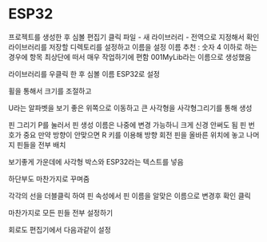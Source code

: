 # ESP32

프로젝트를 생성한 후 심볼 편집기 클릭
파일 - 새 라이브러리 - 전역으로 지정해서 확인
라이브러리를 저장할 디렉토리를 설정하고 이름을 설정
이름 추천 : 숫자 4 이하로 하는경우에 항목 최상단에 떠서 매우 작업하기에 편함
001MyLib라는 이름으로 생성했음

라이브러리를 우클릭 한 후 심볼 이름 ESP32로 설정

휠을 통해서 크기를 조절하고 

U라는 알파벳을 보기 좋은 위쪽으로 이동하고 큰 사각형을 사각형그리기를 통해 생성

핀 그리기 P를 눌러서 핀 생성 이름은 나중에 변경 가능하니 크게 신경 안써도 됨 핀 번호가 중요
만약 방향이 안맞으면 R 키를 이용해 방향 회전
핀을 올바른 위치에 놓고 나머지 핀들을 전부 배치

보기좋게 가운데에 사각형 박스와 ESP32라는 텍스트를 넣음

하단부도 마찬가지로 꾸며줌

각각의 선을 더블클릭 하여 핀 속성에서 핀 이름을 알맞은 이름으로 변경후 확인 클릭

마찬가지로 모든 핀들 전부 설정하기

회로도 편집기에서 다음과같이 설정
